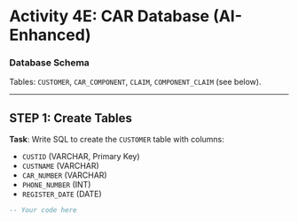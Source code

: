 # Activity 4E: CAR Database (AI-Enhanced)

### Database Schema
Tables: `CUSTOMER`, `CAR_COMPONENT`, `CLAIM`, `COMPONENT_CLAIM` (see below).  

---

## STEP 1: Create Tables  
**Task**: Write SQL to create the `CUSTOMER` table with columns:  
- `CUSTID` (VARCHAR, Primary Key)  
- `CUSTNAME` (VARCHAR)  
- `CAR_NUMBER` (VARCHAR)  
- `PHONE_NUMBER` (INT)  
- `REGISTER_DATE` (DATE)  

```sql
-- Your code here
